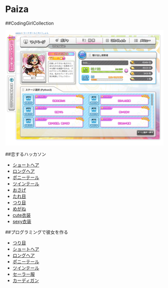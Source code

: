 # Paiza

##CodingGirlCollection

![Coding Girl](./codinggirl.png)

##恋するハッカソン

- [ショートヘア](./hair2.py)
- [ロングヘア](./hair3.py)
- [ポニーテール](./hair4.py)
- [ツインテール](./hair5.py)
- [おさげ](./hair6.py)
- [たれ目](./eye2.py)
- [つり目](./eye3.py)
- [めがね](./eye4.py)
- [cute衣装](./clothes2.py)
- [sexy衣装](./clothes3.py)

##プログラミングで彼女を作る

- [つり目](./eye2make.py)
- [ショートヘア](./hair2make.py)
- [ロングヘア](./hair3make.py)
- [ポニーテール](./hair4make.py)
- [ツインテール](./hair5make.py)
- [セーラー服](./clothe2make.py)
- [カーディガン](./clothe3make.py)
